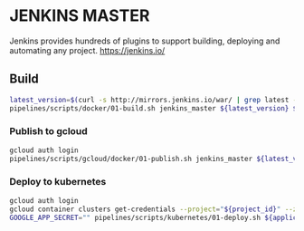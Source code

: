 # JENKINS MASTER

Jenkins provides hundreds of plugins to support building, deploying and automating any project. <https://jenkins.io/>

## Build

```sh
latest_version=$(curl -s http://mirrors.jenkins.io/war/ | grep latest -B 1 | head -n 1 | grep -oh -e "\d*\d\.\d\d*" | head -n 1)
pipelines/scripts/docker/01-build.sh jenkins_master ${latest_version} ${container_registry} $(pwd)/jenkins/master/DockerFile $(pwd)/jenkins/master
```

### Publish to gcloud

```sh
gcloud auth login
pipelines/scripts/gcloud/docker/01-publish.sh jenkins_master ${latest_version} ${container_registry}
```

### Deploy to kubernetes

```sh
gcloud auth login
gcloud container clusters get-credentials --project="${project_id}" --zone="${cluster_zone}" "${cluster_name}"
GOOGLE_APP_SECRET="" pipelines/scripts/kubernetes/01-deploy.sh ${application_environment_variables_file_path} ${deployment_environment_variables_file_path)
```

